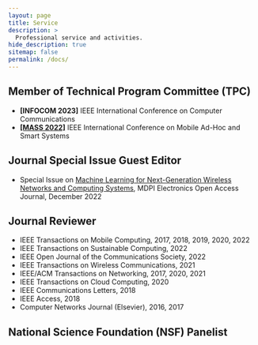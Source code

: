 ```yaml
---
layout: page
title: Service
description: >
  Professional service and activities.
hide_description: true
sitemap: false
permalink: /docs/
---
```


## Member of Technical Program Committee (TPC)
- **[INFOCOM 2023]** IEEE International Conference on Computer Communications <br>
- [**[MASS 2022]**](https://sites.google.com/view/ieee-mass-2022) IEEE International Conference on Mobile Ad-Hoc and Smart Systems <br>

## Journal Special Issue Guest Editor
- Special Issue on [Machine Learning for Next-Generation Wireless Networks and Computing Systems](https://www.mdpi.com/journal/electronics/special_issues/ML_wireless), MDPI Electronics Open Access Journal, December 2022 <br>

## Journal Reviewer
- IEEE Transactions on Mobile Computing, 2017, 2018, 2019, 2020, 2022 <br>
- IEEE Transactions on Sustainable Computing, 2022 <br>
- IEEE Open Journal of the Communications Society, 2022 <br>
- IEEE Transactions on Wireless Communications, 2021 <br>
- IEEE/ACM Transactions on Networking, 2017, 2020, 2021 <br>
- IEEE Transactions on Cloud Computing, 2020 <br>
- IEEE Communications Letters, 2018 <br>
- IEEE Access, 2018 <br>
- Computer Networks Journal (Elsevier), 2016, 2017 <br>

## National Science Foundation (NSF) Panelist


